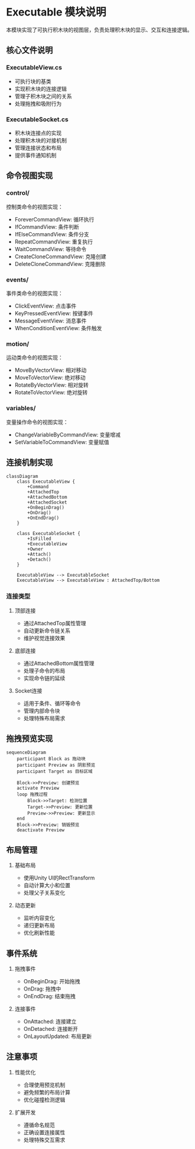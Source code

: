 # Executable 模块说明

本模块实现了可执行积木块的视图层，负责处理积木块的显示、交互和连接逻辑。

## 核心文件说明

### ExecutableView.cs
- 可执行块的基类
- 实现积木块的连接逻辑
- 管理子积木块之间的关系
- 处理拖拽和吸附行为

### ExecutableSocket.cs
- 积木块连接点的实现
- 处理积木块的对接机制
- 管理连接状态和布局
- 提供事件通知机制

## 命令视图实现

### control/
控制类命令的视图实现：
- ForeverCommandView: 循环执行
- IfCommandView: 条件判断
- IfElseCommandView: 条件分支
- RepeatCommandView: 重复执行
- WaitCommandView: 等待命令
- CreateCloneCommandView: 克隆创建
- DeleteCloneCommandView: 克隆删除

### events/
事件类命令的视图实现：
- ClickEventView: 点击事件
- KeyPressedEventView: 按键事件
- MessageEventView: 消息事件
- WhenConditionEventView: 条件触发

### motion/
运动类命令的视图实现：
- MoveByVectorView: 相对移动
- MoveToVectorView: 绝对移动
- RotateByVectorView: 相对旋转
- RotateToVectorView: 绝对旋转

### variables/
变量操作命令的视图实现：
- ChangeVariableByCommandView: 变量增减
- SetVariableToCommandView: 变量赋值

## 连接机制实现

```mermaid
classDiagram
    class ExecutableView {
        +Command
        +AttachedTop
        +AttachedBottom
        +AttachedSocket
        +OnBeginDrag()
        +OnDrag()
        +OnEndDrag()
    }
    
    class ExecutableSocket {
        +IsFilled
        +ExecutableView
        +Owner
        +Attach()
        +Detach()
    }
    
    ExecutableView --> ExecutableSocket
    ExecutableView --> ExecutableView : AttachedTop/Bottom
```

### 连接类型
1. 顶部连接
   - 通过AttachedTop属性管理
   - 自动更新命令链关系
   - 维护视觉连接效果

2. 底部连接
   - 通过AttachedBottom属性管理
   - 处理子命令的布局
   - 实现命令链的延续

3. Socket连接
   - 适用于条件、循环等命令
   - 管理内部命令块
   - 处理特殊布局需求

## 拖拽预览实现

```mermaid
sequenceDiagram
    participant Block as 拖动块
    participant Preview as 阴影预览
    participant Target as 目标区域
    
    Block->>Preview: 创建预览
    activate Preview
    loop 拖拽过程
        Block->>Target: 检测位置
        Target->>Preview: 更新位置
        Preview->>Preview: 更新显示
    end
    Block->>Preview: 销毁预览
    deactivate Preview
```

## 布局管理

1. 基础布局
   - 使用Unity UI的RectTransform
   - 自动计算大小和位置
   - 处理父子关系变化

2. 动态更新
   - 监听内容变化
   - 递归更新布局
   - 优化刷新性能

## 事件系统

1. 拖拽事件
   - OnBeginDrag: 开始拖拽
   - OnDrag: 拖拽中
   - OnEndDrag: 结束拖拽

2. 连接事件
   - OnAttached: 连接建立
   - OnDetached: 连接断开
   - OnLayoutUpdated: 布局更新

## 注意事项

1. 性能优化
   - 合理使用预览机制
   - 避免频繁的布局计算
   - 优化碰撞检测逻辑

2. 扩展开发
   - 遵循命名规范
   - 正确设置连接属性
   - 处理特殊交互需求
